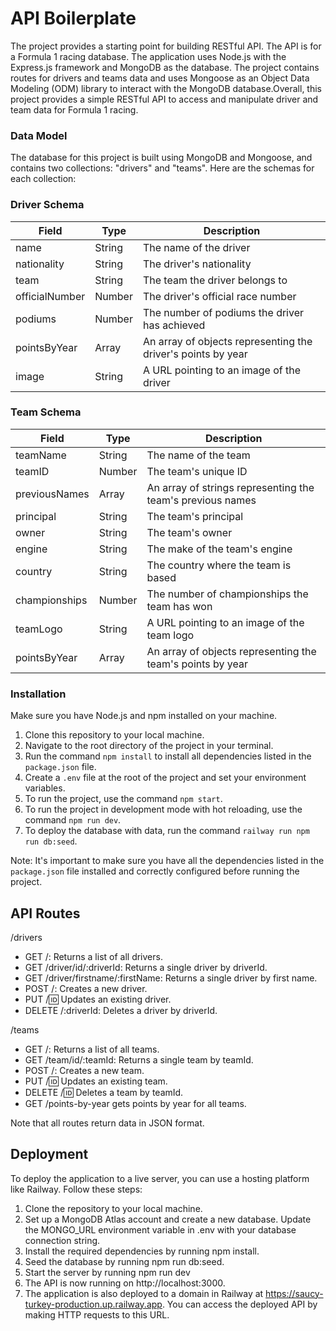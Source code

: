 # API Boilerplate

 The project provides a starting point for building RESTful API. The API is for a Formula 1 racing database. The application uses Node.js with the Express.js framework and MongoDB as the database. The project contains routes for drivers and teams data and uses Mongoose as an Object Data Modeling (ODM) library to interact with the MongoDB database.Overall, this project provides a simple RESTful API to access and manipulate driver and team data for Formula 1 racing.

### Data Model
The database for this project is built using MongoDB and Mongoose, and contains two collections: "drivers" and "teams". Here are the schemas for each collection:

### Driver Schema
| Field          | Type    | Description                                   |
| -------------- | ------- | --------------------------------------------- |
| name           | String  | The name of the driver                        |
| nationality    | String  | The driver's nationality                      |
| team           | String  | The team the driver belongs to                 |
| officialNumber | Number  | The driver's official race number             |
| podiums        | Number  | The number of podiums the driver has achieved |
| pointsByYear   | Array   | An array of objects representing the driver's points by year |
| image          | String  | A URL pointing to an image of the driver       |


### Team Schema
| Field          | Type    | Description                                               |
| -------------- | ------- | --------------------------------------------------------- |
| teamName       | String  | The name of the team                                      |
| teamID         | Number  | The team's unique ID                                      |
| previousNames  | Array   | An array of strings representing the team's previous names |
| principal      | String  | The team's principal                                      |
| owner          | String  | The team's owner                                          |
| engine         | String  | The make of the team's engine                             |
| country        | String  | The country where the team is based                        |
| championships  | Number  | The number of championships the team has won               |
| teamLogo       | String  | A URL pointing to an image of the team logo                 |
| pointsByYear   | Array   | An array of objects representing the team's points by year |


### Installation
Make sure you have Node.js and npm installed on your machine.
1. Clone this repository to your local machine.
2. Navigate to the root directory of the project in your terminal.
3. Run the command `npm install` to install all dependencies listed in the `package.json` file.
4. Create a `.env` file at the root of the project and set your environment variables.
5. To run the project, use the command `npm start`.
6. To run the project in development mode with hot reloading, use the command `npm run dev`.
7. To deploy the database with data, run the command `railway run npm run db:seed`.

Note: It's important to make sure you have all the dependencies listed in the `package.json` file installed and correctly configured before running the project.

## API Routes
/drivers
- GET /: Returns a list of all drivers.
- GET /driver/id/:driverId: Returns a single driver by driverId.
- GET /driver/firstname/:firstName: Returns a single driver by first name.
- POST /: Creates a new driver.
- PUT /:id: Updates an existing driver.
- DELETE /:driverId: Deletes a driver by driverId.

/teams
- GET /: Returns a list of all teams.
- GET /team/id/:teamId: Returns a single team by teamId.
- POST /: Creates a new team.
- PUT /:id: Updates an existing team.
- DELETE /:id: Deletes a team by teamId.
- GET /points-by-year gets points by year for all teams.

Note that all routes return data in JSON format.

## Deployment
To deploy the application to a live server, you can use a hosting platform like Railway. Follow these steps:
1. Clone the repository to your local machine.
2. Set up a MongoDB Atlas account and create a new database. Update the MONGO_URL environment variable in .env with your database connection string.
3. Install the required dependencies by running npm install.
4. Seed the database by running npm run db:seed.
5. Start the server by running npm run dev
6. The API is now running on http://localhost:3000.
7. The application is also deployed to a domain in Railway at https://saucy-turkey-production.up.railway.app. You can access the deployed API by making HTTP requests to this URL.
